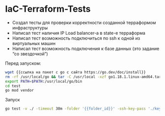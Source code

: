 # IaC-Terraform-Tests
+ Создал тесты для проверки корректности созданной терраформом инфраструктуры
+ Написал тест наличия IP Load balancer-а в state-е терраформа
+ Написал тест возможность подключиться по ssh к одной из виртуальных машин
+ Написал тест возможность подключения к базе данных (это задание “со звездочкой”)

Перед запуском:
```bash
wget {{ссылка на пакет с go с сайта https://go.dev/doc/install}}
rm -rf /usr/local/go && tar -C /usr/local -xzf go1.18.1.linux-amd64.tar.gz
export PATH=$PATH:/usr/local/go/bin
cd test
go mod vendor
```

Запуск
```bash
go test -v ./ -timeout 30m -folder '{{folder_id}}' -ssh-key-pass './key' -ssh-key-passphrase '{{passphrase}}'
```

